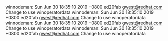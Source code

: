 winnodeman: Sun Jun 30 18:35:10 2019 +0800 ed20fab gwest@redhat.com Change to use winoperatordata
winnodeman: Sun Jun 30 18:35:10 2019 +0800 ed20fab gwest@redhat.com Change to use winoperatordata
winnodeman: Sun Jun 30 18:35:10 2019 +0800 ed20fab gwest@redhat.com Change to use winoperatordata
winnodeman: Sun Jun 30 18:35:10 2019 +0800 ed20fab gwest@redhat.com Change to use winoperatordata

